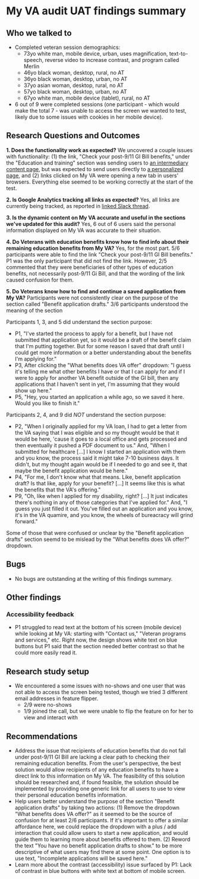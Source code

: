 # My VA audit UAT findings summary

## Who we talked to
* Completed veteran session demographics:
	* 73yo white man, mobile device, urban, uses magnification, text-to-speech, reverse video to increase contrast, and program called Merlin 
	* 46yo black woman, desktop, rural, no AT
	* 36yo black woman, desktop, urban, no AT
	* 37yo asian woman, desktop, rural, no AT
	* 57yo black woman, desktop, urban, no AT
	* 67yo white man, mobile device (tablet), rural, no AT
* 6 out of 9 were completed sessions (one participant - which would make the total 7 - was unable to access the screen we wanted to test, likely due to some issues with cookies in her mobile device).

## Research Questions and Outcomes
**1. Does the functionality work as expected?**
 We uncovered a couple issues with functionality: (1) the link, "Check your post-9/11 GI Bill benefits," under the "Education and training" section was sending users to [an intermediary content page](https://www.va.gov/education/gi-bill/post-9-11/ch-33-benefit/), but was expected to send users directly to [a personalized page](https://www.va.gov/education/gi-bill/post-9-11/ch-33-benefit/status), and (2) links clicked on My VA were opening a new tab in users' browsers. Everything else seemed to be working correctly at the start of the test.
  
**2. Is Google Analytics tracking all links as expected?**
 Yes, all links are currently being tracked, as reported in [linked Slack thread](https://dsva.slack.com/archives/C909ZG2BB/p1680792466706009).
  
**3. Is the dynamic content on My VA accurate and useful in the sections we've updated for this audit?**
 Yes, 6 out of 6 users said the personal information displayed on My VA was accurate to their situation.
  
**4. Do Veterans with education benefits know how to find info about their remaining education benefits from My VA?**
 Yes, for the most part. 5/6 participants were able to find the link "Check your post-9/11 GI Bill benefits." P1 was the only participant that did not find the link. However, 2/5 commented that they were beneficiaries of other types of education benefits, not necessarily post-9/11 Gi Bill, and that the wording of the link caused confusion for them. 

**5. Do Veterans know how to find and continue a saved application from My VA?**
Participants were not consistently clear on the purpose of the section called "Benefit application drafts." 3/6 participants understood the meaning of the section

Participants 1, 3, and 5 did understand the section purpose:
  * P1, "I've started the process to apply for a benefit, but I have not submitted that application yet, so it would be a draft of the benefit claim that I'm putting together. But for some reason I saved that draft until I could get more information or a better understanding about the benefits I'm applying for."
  * P3, After clicking the "What benefits does VA offer" dropdown: "I guess it's telling me what other benefits I have or that I can apply for and if I were to apply for another VA benefit outside of the GI bill, then any applications that I haven't sent in yet, I'm assuming that they would show up here."
  * P5, "Hey, you started an application a while ago, so we saved it here. Would you like to finish it."

Participants 2, 4, and 9 did *NOT* understand the section purpose: 
  * P2, "When I originally applied for my VA loan, I had to get a letter from the VA saying that I was eligible and so my thought would be that it would be here, 'cause it goes to a local office and gets processed and then eventually it pushed a PDF document to us." And, "When I submitted for healthcare [...] I know I started an application with them and you know, the process said it might take 7-10 business days. It didn't, but my thought again would be if I needed to go and see it, that maybe the benefit application would be here."
  * P4, "For me, I don't know what that means. Like, benefit application draft? Is that like, apply for your benefit? [...] It seems like this is what the benefits that the VA's offering."
  * P9, "Oh, like when I applied for my disability, right? [...] It just indicates there's nothing in any of those categories that I've applied for." And,  "I guess you just filled it out. You've filled out an application and you know, it's in the VA quamire, and you know, the wheels of bureacracy will grind forward."

Some of those that were confused or unclear by the "Benefit application drafts" section seemd to be mislead by the "What benefits does VA offer?" dropdown. 

## Bugs
* No bugs are outstanding at the writing of this findings summary.

## Other findings

### Accessibility feedback
* P1 struggled to read text at the bottom of his screen (mobile device) while looking at My VA: starting with "Contact us," "Veteran programs and services," etc. Right now, the design shows white text on blue buttons but P1 said that the section needed better contrast so that he could more easily read it. 

## Research study setup
* We encountered a some issues with no-shows and one user that was not able to access the screen being tested, though we tried 3 different email addresses in feature flipper.
	* 2/9 were no-shows
	* 1/9 joined the call, but we were unable to flip the feature on for her to view and interact with

## **Recommendations** 
* Address the issue that recipients of education benefits that do not fall under post-9/11 GI Bill are lacking a clear path to checking their remaining education benefits. From the user's perspective, the best solution would allow recipients of any education benefits to have a direct link to this information on My VA. The feasibility of this solution should be researched and, if found feasible, the solution should be implemented by providing one generic link for all users to use to view their personal education benefits information.
* Help users better understand the purpose of the section "Benefit application drafts" by taking two actions: 
   (1) Remove the dropdown "What benefits does VA offer?" as it seemed to be the source of confusion for at least 2/6 participants. If it's important to offer a similar affordance here, we could replace the dropdown with a plus / add interaction that could allow users to start a new application, and would guide them to learning more about benefits offered to them. 
   (2) Reword the text "You have no benefit application drafts to show." to be more descriptive of what users may find there at some point. One option is to use text, "Incomplete applications will be saved here."
* Learn more about the contrast (accessibility) issue surfaced by P1: Lack of contrast in blue buttons with white text at bottom of mobile screen.
